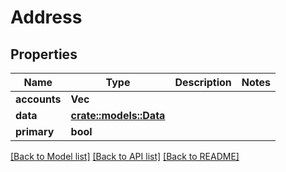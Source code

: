 # Address

## Properties

Name | Type | Description | Notes
------------ | ------------- | ------------- | -------------
**accounts** | **Vec<String>** |  | 
**data** | [**crate::models::Data**](Data.md) |  | 
**primary** | **bool** |  | 

[[Back to Model list]](../README.md#documentation-for-models) [[Back to API list]](../README.md#documentation-for-api-endpoints) [[Back to README]](../README.md)



